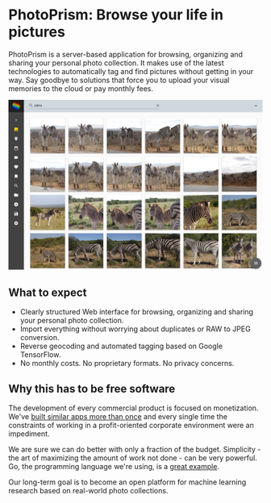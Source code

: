 # PhotoPrism: Browse your life in pictures

PhotoPrism is a server-based application for browsing, organizing and sharing your personal photo collection.
It makes use of the latest technologies to automatically tag and find pictures without getting in your way.
Say goodbye to solutions that force you to upload your visual memories to the cloud or pay monthly fees.

![Screenshot](img/screenshot.jpg)

## What to expect ##

* Clearly structured Web interface for browsing, organizing and sharing your personal photo collection.
* Import everything without worrying about duplicates or RAW to JPEG conversion.
* Reverse geocoding and automated tagging based on Google TensorFlow.
* No monthly costs. No proprietary formats. No privacy concerns.

## Why this has to be free software

The development of every commercial product is focused on monetization.
We've [built similar apps more than once](https://github.com/photoprism/photoprism/wiki/Mediencenter) and every single time the constraints of working
in a profit-oriented corporate environment were an impediment.

We are sure we can do better with only a fraction of the budget. Simplicity - the art of maximizing the amount of work not done - can be very powerful.
Go, the programming language we're using, is a [great example](https://dave.cheney.net/2015/03/08/simplicity-and-collaboration).

Our long-term goal is to become an open platform for machine learning research based on real-world photo collections.